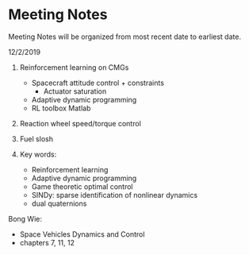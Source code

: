 # Meeting Notes

Meeting Notes will be organized from most recent date to earliest date. 

12/2/2019

1. Reinforcement learning on CMGs
	- Spacecraft attitude control + constraints 
		- Actuator saturation 
	- Adaptive dynamic programming 
	- RL toolbox Matlab 
	
2. Reaction wheel speed/torque control 

3. Fuel slosh 

4. Key words: 
	- Reinforcement learning 
	- Adaptive dynamic programming 
	- Game theoretic optimal control 
	- SINDy: sparse identification of nonlinear dynamics 
	- dual quaternions 
	
Bong Wie: 
* Space Vehicles Dynamics and Control 
* chapters 7, 11, 12 
	
